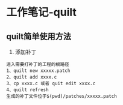 # 工作笔记-quilt
## quilt简单使用方法
1. 添加补丁
```
进入需要打补丁的工程的根路径
1、quilt new xxxxx.patch
2、quilt add xxxx.c
3、cp xxxx.c 或者 quit edit xxxx.c
4、quilt refresh
生成的补丁文件位于$(pwd)/patches/xxxxx.patch
```



